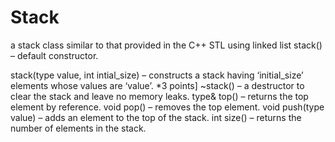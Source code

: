 # Stack
a stack class similar to that provided in the C++ STL using linked list
stack() – default constructor.

 stack(type value, int intial_size) – constructs a stack having ‘initial_size’ elements whose values are ‘value’. *3 points]
 ~stack() – a destructor to clear the stack and leave no memory leaks. 
 type& top() – returns the top element by reference. 
 void pop() – removes the top element. 
 void push(type value) – adds an element to the top of the stack. 
 int size() – returns the number of elements in the stack. 
 
